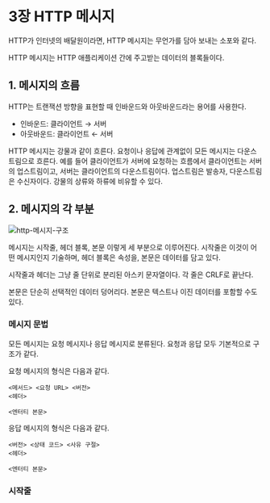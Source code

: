 # 3장 HTTP 메시지

HTTP가 인터넷의 배달원이라면, HTTP 메시지는 무언가를 담아 보내는 소포와 같다.

HTTP 메시지는 HTTP 애플리케이션 간에 주고받는 데이터의 블록들이다.

## 1. 메시지의 흐름

HTTP는 트랜잭션 방향을 표현할 때 인바운드와 아웃바운드라는 용어를 사용한다. 

- 인바운드: 클라이언트 → 서버
- 아웃바운드: 클라이언트 ← 서버

HTTP 메시지는 강물과 같이 흐른다. 요청이나 응답에 관계없이 모든 메시지는 다운스트림으로 흐른다. 예를 들어 클라이언트가 서버에 요청하는 흐름에서 클라이언트는 서버의 업스트림이고, 서버는 클라이언트의 다운스트림이다. 업스트림은 발송자, 다운스트림은 수신자이다. 강물의 상류와 하류에 비유할 수 있다.

## 2. 메시지의 각 부분

![http-메시지-구조](https://github.com/autroshot/studyroom/assets/95019875/e9004611-683b-44f2-8084-df79bc6814b8)

메시지는 시작줄, 헤더 블록, 본문 이렇게 세 부분으로 이루어진다. 시작줄은 이것이 어떤 메시지인지 기술하며, 헤더 블록은 속성을, 본문은 데이터를 담고 있다.

시작줄과 헤더는 그냥 줄 단위로 분리된 아스키 문자열이다. 각 줄은 CRLF로 끝난다.

본문은 단순히 선택적인 데이터 덩어리다. 본문은 텍스트나 이진 데이터를 포함할 수도 있다.

### 메시지 문법

모든 메시지는 요청 메시지나 응답 메시지로 분류된다. 요청과 응답 모두 기본적으로 구조가 같다.

요청 메시지의 형식은 다음과 같다.

```
<메서드> <요청 URL> <버전>
<헤더>

<엔터티 본문>
```

응답 메시지의 형식은 다음과 같다.

```
<버전> <상태 코드> <사유 구절>
<헤더>

<엔터티 본문>
```

### 시작줄